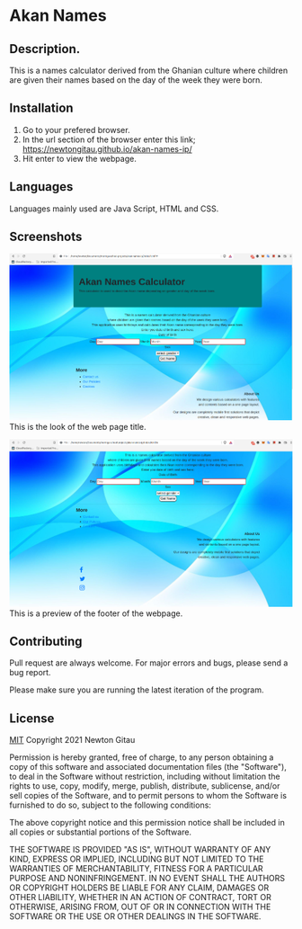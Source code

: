 # Akan Names

## Description.
This is a names calculator derived from the Ghanian culture
where children are given their names based on the day of the week they were born.

## Installation
1. Go to your prefered browser.
2. In the url section of the browser enter this link; https://newtongitau.github.io/akan-names-ip/
3. Hit enter to view the webpage.

## Languages
Languages mainly used are Java Script, HTML and CSS. 

## Screenshots
![Screenshot](https://github.com/NewtonGitau/akan-names-ip/blob/main/images/Screenshot-01.png)
This is the look of the web page title.

![Screenshot](https://github.com/NewtonGitau/akan-names-ip/blob/main/images/Screenshot%20-02.png)
This is a preview of the footer of the webpage.

## Contributing
Pull request are always welcome. For major errors and bugs, please send a bug report.

Please make sure you are running the latest iteration of the program.

## License
[MIT](https://choosealicense.com/licenses/mit/)
Copyright 2021 Newton Gitau

Permission is hereby granted, free of charge, to any person obtaining a copy of this software and associated documentation files (the "Software"), to deal in the Software without restriction, including without limitation the rights to use, copy, modify, merge, publish, distribute, sublicense, and/or sell copies of the Software, and to permit persons to whom the Software is furnished to do so, subject to the following conditions:

The above copyright notice and this permission notice shall be included in all copies or substantial portions of the Software.

THE SOFTWARE IS PROVIDED "AS IS", WITHOUT WARRANTY OF ANY KIND, EXPRESS OR IMPLIED, INCLUDING BUT NOT LIMITED TO THE WARRANTIES OF MERCHANTABILITY, FITNESS FOR A PARTICULAR PURPOSE AND NONINFRINGEMENT. IN NO EVENT SHALL THE AUTHORS OR COPYRIGHT HOLDERS BE LIABLE FOR ANY CLAIM, DAMAGES OR OTHER LIABILITY, WHETHER IN AN ACTION OF CONTRACT, TORT OR OTHERWISE, ARISING FROM, OUT OF OR IN CONNECTION WITH THE SOFTWARE OR THE USE OR OTHER DEALINGS IN THE SOFTWARE.
